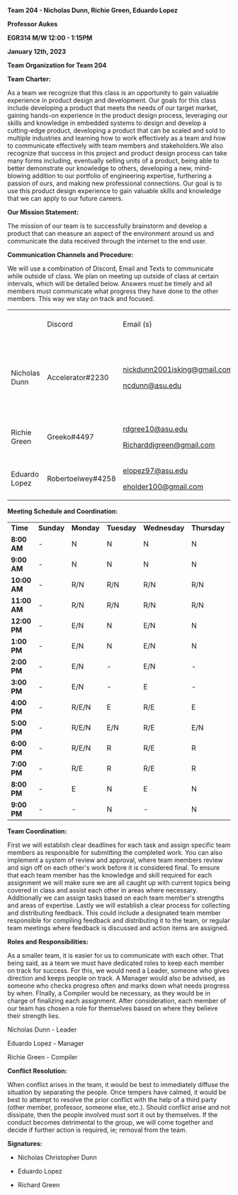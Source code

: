 **Team 204 - Nicholas Dunn, Richie Green, Eduardo Lopez**

**Professor Aukes**

**EGR314 M/W 12:00 - 1:15PM**

**January 12th, 2023**

**Team Organization for Team 204**

**Team Charter:**

As a team we recognize that this class is an opportunity to gain valuable experience in product design and development. Our goals for this class include developing a product that meets the needs of our target market, gaining hands-on experience in the product design process, leveraging our skills and knowledge in embedded systems to design and develop a cutting-edge product, developing a product that can be scaled and sold to multiple industries and learning how to work effectively as a team and how to communicate effectively with team members and stakeholders.We also recognize that success in this project and product design process can take many forms including, eventually selling units of a product, being able to better demonstrate our knowledge to others, developing a new, mind-blowing addition to our portfolio of engineering expertise, furthering a passion of ours, and making new professional connections. Our goal is to use this product design experience to gain valuable skills and knowledge that we can apply to our future careers.

**Our Mission Statement:**

The mission of our team is to successfully brainstorm and develop a product that can measure an aspect of the environment around us and communicate the data received through the internet to the end user.

**Communication Channels and Procedure:**

We will use a combination of Discord, Email and Texts to communicate while outside of class. We plan on meeting up outside of class at certain intervals, which will be detailed below. Answers must be timely and all members must communicate what progress they have done to the other members. This way we stay on track and focused.

<table>
<colgroup>
<col style="width: 19%" />
<col style="width: 23%" />
<col style="width: 36%" />
<col style="width: 21%" />
</colgroup>
<tbody>
<tr class="odd">
<td></td>
<td>Discord</td>
<td>Email (s)</td>
<td>Phone Number (s)</td>
</tr>
<tr class="even">
<td>Nicholas Dunn</td>
<td>Accelerator#2230</td>
<td><p><a href="mailto:nickdunn2001isking@gmail.com"><u>nickdunn2001isking@gmail.com</u></a></p>
<p><a href="mailto:ncdunn@asu.edu"><u>ncdunn@asu.edu</u></a></p></td>
<td><p>480-354-1915</p>
<p>480-442-2687</p></td>
</tr>
<tr class="odd">
<td>Richie Green</td>
<td>Greeko#4497</td>
<td><p><a href="mailto:rdgree10@asu.edu"><u>rdgree10@asu.edu</u></a></p>
<p><a href="mailto:Richarddjgreen@gmail.com"><u>Richarddjgreen@gmail.com</u></a></p></td>
<td>619-997-4439</td>
</tr>
<tr class="even">
<td>Eduardo Lopez</td>
<td>Robertoelwey#4258</td>
<td><p><a href="mailto:elopez97@asu.edu"><u>elopez97@asu.edu</u></a></p>
<p><a href="mailto:eholder100@gmail.com"><u>eholder100@gmail.com</u></a></p></td>
<td>480-751-7414</td>
</tr>
</tbody>
</table>

**Meeting Schedule and Coordination:**

|              |            |            |             |               |              |            |              |
|--------------|------------|------------|-------------|---------------|--------------|------------|--------------|
| **Time**     | **Sunday** | **Monday** | **Tuesday** | **Wednesday** | **Thursday** | **Friday** | **Saturday** |
| **8:00 AM**  | \-         | N          | N           | N             | N            | \-         | E            |
| **9:00 AM**  | \-         | N          | N           | N             | N            | \-         | E            |
| **10:00 AM** | \-         | R/N        | R/N         | R/N           | R/N          | N          | E            |
| **11:00 AM** | \-         | R/N        | R/N         | R/N           | R/N          | N          | E/N          |
| **12:00 PM** | \-         | E/N        | N           | E/N           | N            | R/N        | E/N          |
| **1:00 PM**  | \-         | E/N        | N           | E/N           | N            | R/N        | E/N          |
| **2:00 PM**  | \-         | E/N        | \-          | E/N           | \-           | R/N        | E/N          |
| **3:00 PM**  | \-         | E/N        | \-          | E             | \-           | R/N        | E/N          |
| **4:00 PM**  | \-         | R/E/N      | E           | R/E           | E            | E/N        | E/N          |
| **5:00 PM**  | \-         | R/E/N      | E/N         | R/E           | E/N          | E/N        | E/N          |
| **6:00 PM**  | \-         | R/E/N      | R           | R/E           | R            | E          | E            |
| **7:00 PM**  | \-         | R/E        | R           | R/E           | R            | E          | E            |
| **8:00 PM**  | \-         | E          | N           | E             | N            | E          | \-           |
| **9:00 PM**  | \-         | \-         | N           | \-            | N            | E          | \-           |

**Team Coordination:**

First we will establish clear deadlines for each task and assign specific team members as responsible for submitting the completed work. You can also implement a system of review and approval, where team members review and sign off on each other's work before it is considered final. To ensure that each team member has the knowledge and skill required for each assignment we will make sure we are all caught up with current topics being covered in class and assist each other in areas where necessary. Additionally we can assign tasks based on each team member's strengths and areas of expertise. Lastly we will establish a clear process for collecting and distributing feedback. This could include a designated team member responsible for compiling feedback and distributing it to the team, or regular team meetings where feedback is discussed and action items are assigned.

**Roles and Responsibilities:**

As a smaller team, it is easier for us to communicate with each other. That being said, as a team we must have dedicated roles to keep each member on track for success. For this, we would need a Leader, someone who gives direction and keeps people on track. A Manager would also be advised, as someone who checks progress often and marks down what needs progress by when. FInally, a Compiler would be necessary, as they would be in charge of finalizing each assignment. After consideration, each member of our team has chosen a role for themselves based on where they believe their strength lies.

Nicholas Dunn - Leader

Eduardo Lopez - Manager

Richie Green - Compiler

**Conflict Resolution:**

When conflict arises in the team, it would be best to immediately diffuse the situation by separating the people. Once tempers have calmed, it would be best to attempt to resolve the prior conflict with the help of a third party (other member, professor, someone else, etc.). Should conflict arise and not dissipate, then the people involved must sort it out by themselves. If the conduct becomes detrimental to the group, we will come together and decide if further action is required, ie; removal from the team.

**Signatures:**

- Nicholas Christopher Dunn

<!-- -->

- Eduardo Lopez

<!-- -->

- Richard Green
